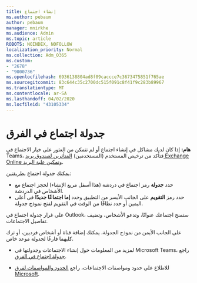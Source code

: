 ```yaml
---
title: إنشاء اجتماع
ms.author: pebaum
author: pebaum
manager: mnirkhe
ms.audience: Admin
ms.topic: article
ROBOTS: NOINDEX, NOFOLLOW
localization_priority: Normal
ms.collection: Adm_O365
ms.custom:
- "2678"
- "9000736"
ms.openlocfilehash: 6936138804ad8f09caccce7c3673475851f765ae
ms.sourcegitcommit: 83c644c35c2700dc515f091c8f41f9c283b89967
ms.translationtype: MT
ms.contentlocale: ar-SA
ms.lasthandoff: 04/02/2020
ms.locfileid: "43105334"
---
```

# <a name="schedule-a-meeting-in-teams"></a>جدولة اجتماع في الفرق

**هام:** إذا كان لديك مشاكل في إنشاء اجتماع أو لم تتمكن من العثور على خيار الاجتماع في Teams، فتأكد من ترخيص المستخدم (المستخدمين) [المتأثرين لصندوق بريد Exchange Online وتمكين علبة البريد](https://docs.microsoft.com/exchange/recipients-in-exchange-online/create-user-mailboxes).

يمكنك جدولة اجتماع بطريقتين: 

- حدد **جدولة** رمز اجتماع في دردشة (هذا أسفل مربع الإنشاء) لحجز اجتماع مع الأشخاص في الدردشة.
- حدد رمز **التقويم** على الجانب الأيسر من التطبيق وحدد **إما اجتماعًا جديدًا** في أعلى اليمين أو حدد نطاقًا من الوقت في التقويم لفتح نموذج جدولة.

على غرار جدولة اجتماع في Outlook، ستمنح اجتماعك عنوانًا، وتدعو الأشخاص، وتضيف تفاصيل الاجتماعات.

على الجانب الأيمن من نموذج الجدولة، يمكنك إضافة قناة أو أشخاص فرديين، أو ترك كليهما فارغًا لجدولة موعد خاص.

- لمزيد من المعلومات حول إنشاء الاجتماعات وجدولتها في Microsoft Teams، راجع [جدولة اجتماع في الفرق](https://support.office.com/article/Schedule-a-meeting-in-Teams-943507a9-8583-4c58-b5d2-8ec8265e04e5).

- للاطلاع على حدود ومواصفات الاجتماعات، راجع [الحدود والمواصفات لفرق Microsoft](https://docs.microsoft.com/microsoftteams/limits-specifications-teams#meetings-and-calls).
